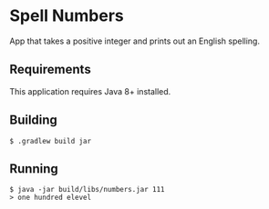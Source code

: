 # Spell Numbers
App that takes a positive integer and prints out an English spelling.

## Requirements
This application requires Java 8+ installed.

## Building

```
$ .gradlew build jar
```

## Running

```
$ java -jar build/libs/numbers.jar 111
> one hundred elevel
```
